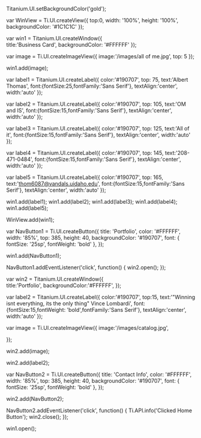 Titanium.UI.setBackgroundColor('gold');

var WinView = Ti.UI.createView({
top:0,
width: '100%',
height: '100%',
backgroundColor: '#1C1C1C'
});


var win1 = Titanium.UI.createWindow({  
    title:'Business Card',
    backgroundColor: '#FFFFFF'
});

var image = Ti.UI.createImageView({
	image:'/images/all of me.jpg',
	top: 5 
});

win1.add(image);

var label1 = Titanium.UI.createLabel({
	color:'#190707',
	top: 75,
	text:'Albert Thomas',
	font:{fontSize:25,fontFamily:'Sans Serif'},
	textAlign:'center',
	width:'auto'
});

var label2 = Titanium.UI.createLabel({
	color:'#190707',
	top: 105,
	text:'OM and IS',
	font:{fontSize:15,fontFamily:'Sans Serif'},
	textAlign:'center',
	width:'auto'
});

var label3 = Titanium.UI.createLabel({
	color:'#190707',
	top: 125,
	text:'All of it',
	font:{fontSize:15,fontFamily:'Sans Serif'},
	textAlign:'center',
	width:'auto'
	});
	
var label4 = Titanium.UI.createLabel({
	color:'#190707',
	top: 145,
	text:'208-471-0484',
	font:{fontSize:15,fontFamily:'Sans Serif'},
	textAlign:'center',
	width:'auto'
});

var label5 = Titanium.UI.createLabel({
	color:'#190707',
	top: 165,
	text:'thom6087@vandals.uidaho.edu',
	font:{fontSize:15,fontFamily:'Sans Serif'},
	textAlign:'center',
	width:'auto'
});


win1.add(label1);
win1.add(label2);
win1.add(label3);
win1.add(label4);
win1.add(label5);

WinView.add(win1);

var NavButton1 = Ti.UI.createButton({
	title: 'Portfolio',
	color: '#FFFFFF',
	width: '85%',
	top: 385,
	height: 40,
	backgroundColor: '#190707',
	font: {
		fontSize: '25sp',
		fontWeight: 'bold'
	},
});

win1.add(NavButton1);

NavButton1.addEventListener('click', function() {
	win2.open();
});



var win2 = Titanium.UI.createWindow({  
    title:'Portfolio',
    backgroundColor:'#FFFFFF',
});


var label2 = Titanium.UI.createLabel({
	color:'#190707',
	top:15,
	text:'"Winning isnt everything, its the only thing" Vince Lombardi',
	font:{fontSize:15,fontWeight: 'bold',fontFamily:'Sans Serif'},
	textAlign:'center',
	width:'auto'
});

var image = Ti.UI.createImageView({
	image:'/images/catalog.jpg',
	
});

win2.add(image);

win2.add(label2);


var NavButton2 = Ti.UI.createButton({
	title: 'Contact Info',
	color: '#FFFFFF',
    width: '85%',
	top: 385,
	height: 40,
	backgroundColor: '#190707',
	font: {
		fontSize: '25sp',
		fontWeight: 'bold'
	},
});


win2.add(NavButton2);


NavButton2.addEventListener('click', function() {
	Ti.API.info('Clicked Home Button');
	win2.close();
});


win1.open();
